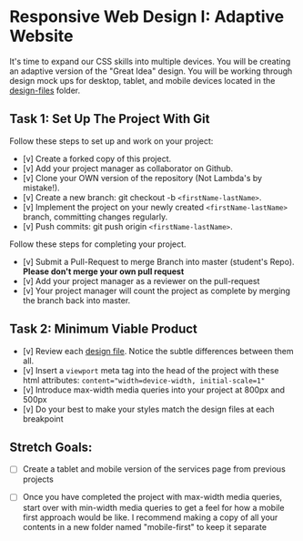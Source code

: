 # Responsive Web Design I: Adaptive Website

It's time to expand our CSS skills into multiple devices.  You will be creating an adaptive version of the "Great Idea" design. You will be working through design mock ups for desktop, tablet, and mobile devices located in the [design-files](design-files) folder. 

## Task 1: Set Up The Project With Git

Follow these steps to set up and work on your project:

- [v] Create a forked copy of this project.
- [v] Add your project manager as collaborator on Github.
- [v] Clone your OWN version of the repository (Not Lambda's by mistake!).
- [v] Create a new branch: git checkout -b `<firstName-lastName>`.
- [v] Implement the project on your newly created `<firstName-lastName>` branch, committing changes regularly.
- [v] Push commits: git push origin `<firstName-lastName>`.
 
Follow these steps for completing your project.

- [v] Submit a Pull-Request to merge <firstName-lastName> Branch into master (student's  Repo). **Please don't merge your own pull request**
- [v] Add your project manager as a reviewer on the pull-request
- [v] Your project manager will count the project as complete by merging the branch back into master.

## Task 2: Minimum Viable Product

* [v] Review each [design file](design-files).  Notice the subtle differences between them all. 
* [v] Insert a `viewport` meta tag into the head of the project with these html attributes: `content="width=device-width, initial-scale=1"`
* [v] Introduce max-width media queries into your project at 800px and 500px  
* [v] Do your best to make your styles match the design files at each breakpoint 

## Stretch Goals: 
* [ ] Create a tablet and mobile version of the services page from previous projects
* [ ] Once you have completed the project with max-width media queries, start over with min-width media queries to get a feel for how a mobile first approach would be like.  I recommend making a copy of all your contents in a new folder named "mobile-first" to keep it separate



